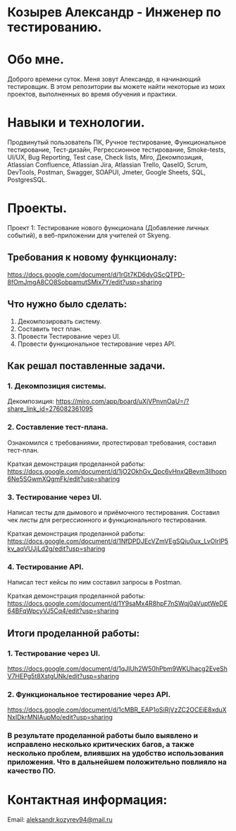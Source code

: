 # Козырев Александр - Инженер по тестированию.

# Обо мне.
Доброго времени суток. Меня зовут Александр, я начинающий тестировщик. 
В этом репозитории вы можете найти некоторые из моих проектов, выполненных во время обучения и практики.

# Навыки и технологии.
Продвинутый пользователь ПК, Ручное тестирование, Функциональное тестирование, Тест-дизайн, Регрессионное тестирование, Smoke-tests, UI/UX, Bug Reporting,
Test case, Check lists, Miro, Декомпозиция, Atlassian Confluence, Atlassian Jira, Atlassian Trello, QaseIO, Scrum, DevTools, Postman, Swagger, SOAPUI, Jmeter, Google Sheets, SQL, PostgresSQL.

# Проекты.
Проект 1: Тестирование нового функционала (Добавление личных событий), в веб-приложении для учителей от Skyeng.

## Требования к новому функционалу:

https://docs.google.com/document/d/1rGt7KD6dvGScQTPD-8fOmJmgA8CO8SobpamutSMjx7Y/edit?usp=sharing

## Что нужно было сделать:
1. Декомпозировать систему.
2. Составить тест план.
3. Провести Тестирование через UI.
4. Провести функциональное тестирование через API.

## Как решал поставленные задачи.

### 1. Декомпозиция системы.

Декомпозиция:
https://miro.com/app/board/uXjVPnvnOaU=/?share_link_id=276082361095

### 2. Составление тест-плана.

Ознакомился с требованиями, протестировал требования, составил тест-план.

Краткая демонстрация проделанной работы:
https://docs.google.com/document/d/1jO2OkhGv_Qpc6vHnxQBevm3Ilhopn6Ne5SGwmXQgmFk/edit?usp=sharing

### 3. Тестирование через UI.

Написал тесты для дымового и приёмочного тестирования. Составил чек листы для регрессионного и функционального тестирования. 

Краткая демонстрация проделанной работы:
https://docs.google.com/document/d/1NfDPDJEcVZmVEgSQiu0ux_LvOlrIP5kv_aqVUJjLd2g/edit?usp=sharing

### 4. Тестирование API.

Написал тест кейсы по ним составил запросы в Postman.

Краткая демонстрация проделанной работы:
https://docs.google.com/document/d/1Y9saMx4R8hpF7nSWqj0aVuptWeDE64BFqWpcyVJ5Cq4/edit?usp=sharing

## Итоги проделанной работы:

### 1. Тестирование через UI.

   https://docs.google.com/document/d/1qJIUh2W50hPbm9WKUhacg2EveShV7HEPg5t8XstgUNk/edit?usp=sharing

### 2. Функциональное тестирование через API.

   https://docs.google.com/document/d/1cMBR_EAP1oSiRjVzZC2OCEiE8xduXNxIDkrMNlAupMo/edit?usp=sharing

### В результате проделанной работы было выявлено и исправлено несколько критических багов, а также несколько проблем, влиявших на удобство использования приложения. Что в дальнейшем положительно повлияло на качество ПО.

# Контактная информация:
Email: aleksandr.kozyrev94@mail.ru

